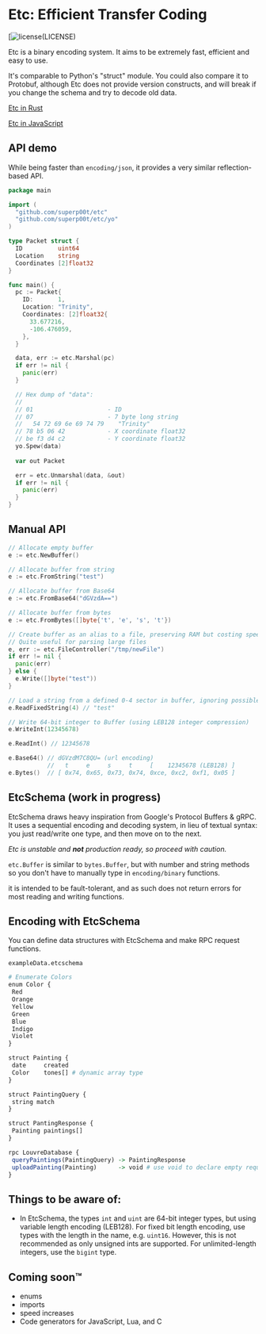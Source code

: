 # Etc: Efficient Transfer Coding

[![license](https://img.shields.io/badge/License-MIT-blue.svg)(LICENSE)

Etc is a binary encoding system. It aims to be extremely fast, efficient and easy to use.

It's comparable to Python's "struct" module. You could also compare it to Protobuf, although Etc does not provide version constructs, and will break if you change the schema and try to decode old data.

[Etc in Rust](https://github.com/superp00t/etc-rs)

[Etc in JavaScript](https://github.com/superp00t/etc-js)

## API demo

While being faster than `encoding/json`, it provides a very similar reflection-based API.

```go
package main

import (
  "github.com/superp00t/etc"
  "github.com/superp00t/etc/yo"
)

type Packet struct {
  ID          uint64
  Location    string
  Coordinates [2]float32
}

func main() {
  pc := Packet{
    ID:       1,
    Location: "Trinity",
    Coordinates: [2]float32{
      33.677216,
      -106.476059,
    },
  }

  data, err := etc.Marshal(pc)
  if err != nil {
    panic(err)
  }

  // Hex dump of "data":
  //
  // 01                     - ID
  // 07                     - 7 byte long string
  //   54 72 69 6e 69 74 79    "Trinity"
  // 78 b5 06 42            - X coordinate float32
  // be f3 d4 c2            - Y coordinate float32
  yo.Spew(data)
  
  var out Packet

  err = etc.Unmarshal(data, &out)
  if err != nil {
    panic(err)
  }
}
```

## Manual API

```go
// Allocate empty buffer
e := etc.NewBuffer()

// Allocate buffer from string
e := etc.FromString("test")

// Allocate buffer from Base64
e := etc.FromBase64("dGVzdA==")

// Allocate buffer from bytes
e := etc.FromBytes([]byte{'t', 'e', 's', 't'})

// Create buffer as an alias to a file, preserving RAM but costing speed at runtime with disk IO
// Quite useful for parsing large files
e, err := etc.FileController("/tmp/newFile")
if err != nil {
  panic(err)
} else {
  e.Write([]byte("test"))
}

// Load a string from a defined 0-4 sector in buffer, ignoring possible zero padding bytes. This is not recommended and only included to support certain protocols and formats.
e.ReadFixedString(4) // "test"

// Write 64-bit integer to Buffer (using LEB128 integer compression)
e.WriteInt(12345678)

e.ReadInt() // 12345678

e.Base64() // dGVzdM7C8QU= (url encoding)
           //   t     e     s     t     [    12345678 (LEB128) ]
e.Bytes()  // [ 0x74, 0x65, 0x73, 0x74, 0xce, 0xc2, 0xf1, 0x05 ]
```

## EtcSchema (work in progress)
EtcSchema draws heavy inspiration from Google's Protocol Buffers & gRPC. It uses a sequential encoding and decoding system, in lieu of textual syntax: you just read/write one type, and then move on to the next. 

*Etc is unstable and **not** production ready, so proceed with caution.*

`etc.Buffer` is similar to `bytes.Buffer`, but with number and string methods so you don't have to manually type in `encoding/binary` functions.

it is intended to be fault-tolerant, and as such does not return errors for most reading and writing functions.

## Encoding with EtcSchema

You can define data structures with EtcSchema and make RPC request functions.

`exampleData.etcschema`
```r
# Enumerate Colors
enum Color {
 Red
 Orange
 Yellow
 Green
 Blue
 Indigo
 Violet
}

struct Painting {
 date     created
 Color    tones[] # dynamic array type
}

struct PaintingQuery {
 string match
}

struct PantingResponse {
 Painting paintings[]
}

rpc LouvreDatabase {
 queryPaintings(PaintingQuery) -> PaintingResponse
 uploadPainting(Painting)      -> void # use void to declare empty requests and responses
}
```

## Things to be aware of:

- In EtcSchema, the types `int` and `uint` are 64-bit integer types, but using variable length encoding (LEB128). For fixed bit length encoding, use types with the length in the name, e.g. `uint16`. However, this is not recommended as only unsigned ints are supported. For unlimited-length integers, use the `bigint` type.

## Coming soon™

- enums
- imports
- speed increases
- Code generators for JavaScript, Lua, and C
